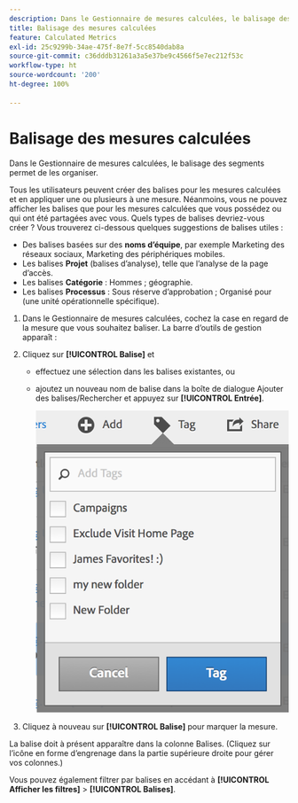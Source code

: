 ```yaml
---
description: Dans le Gestionnaire de mesures calculées, le balisage des segments permet de les organiser.
title: Balisage des mesures calculées
feature: Calculated Metrics
exl-id: 25c9299b-34ae-475f-8e7f-5cc8540dab8a
source-git-commit: c36dddb31261a3a5e37be9c4566f5e7ec212f53c
workflow-type: ht
source-wordcount: '200'
ht-degree: 100%

---
```


# Balisage des mesures calculées

Dans le Gestionnaire de mesures calculées, le balisage des segments permet de les organiser.

Tous les utilisateurs peuvent créer des balises pour les mesures calculées et en appliquer une ou plusieurs à une mesure. Néanmoins, vous ne pouvez afficher les balises que pour les mesures calculées que vous possédez ou qui ont été partagées avec vous. Quels types de balises devriez-vous créer ? Vous trouverez ci-dessous quelques suggestions de balises utiles :

* Des balises basées sur des **noms d’équipe**, par exemple Marketing des réseaux sociaux, Marketing des périphériques mobiles.
* Les balises **Projet** (balises d’analyse), telle que l’analyse de la page d’accès.
* Les balises **Catégorie** : Hommes ; géographie.
* Les balises **Processus** : Sous réserve d’approbation ; Organisé pour (une unité opérationnelle spécifique).

1. Dans le Gestionnaire de mesures calculées, cochez la case en regard de la mesure que vous souhaitez baliser. La barre d’outils de gestion apparaît :
1. Cliquez sur **[!UICONTROL Balise]** et

   * effectuez une sélection dans les balises existantes, ou
   * ajoutez un nouveau nom de balise dans la boîte de dialogue Ajouter des balises/Rechercher et appuyez sur **[!UICONTROL Entrée]**.

      ![](assets/cm_add_tags.png)

1. Cliquez à nouveau sur **[!UICONTROL Balise]** pour marquer la mesure.

La balise doit à présent apparaître dans la colonne Balises. (Cliquez sur l’icône en forme d’engrenage dans la partie supérieure droite pour gérer vos colonnes.)

Vous pouvez également filtrer par balises en accédant à **[!UICONTROL Afficher les filtres]** > **[!UICONTROL Balises]**.
